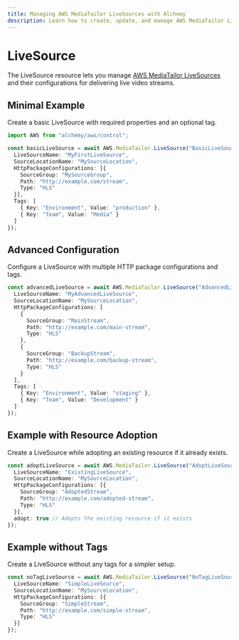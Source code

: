 ```yaml
---
title: Managing AWS MediaTailor LiveSources with Alchemy
description: Learn how to create, update, and manage AWS MediaTailor LiveSources using Alchemy Cloud Control.
---
```


# LiveSource

The LiveSource resource lets you manage [AWS MediaTailor LiveSources](https://docs.aws.amazon.com/mediatailor/latest/userguide/) and their configurations for delivering live video streams.

## Minimal Example

Create a basic LiveSource with required properties and an optional tag.

```ts
import AWS from "alchemy/aws/control";

const basicLiveSource = await AWS.MediaTailor.LiveSource("BasicLiveSource", {
  LiveSourceName: "MyFirstLiveSource",
  SourceLocationName: "MySourceLocation",
  HttpPackageConfigurations: [{
    SourceGroup: "MySourceGroup",
    Path: "http://example.com/stream",
    Type: "HLS"
  }],
  Tags: [
    { Key: "Environment", Value: "production" },
    { Key: "Team", Value: "Media" }
  ]
});
```

## Advanced Configuration

Configure a LiveSource with multiple HTTP package configurations and tags.

```ts
const advancedLiveSource = await AWS.MediaTailor.LiveSource("AdvancedLiveSource", {
  LiveSourceName: "MyAdvancedLiveSource",
  SourceLocationName: "MySourceLocation",
  HttpPackageConfigurations: [
    {
      SourceGroup: "MainStream",
      Path: "http://example.com/main-stream",
      Type: "HLS"
    },
    {
      SourceGroup: "BackupStream",
      Path: "http://example.com/backup-stream",
      Type: "HLS"
    }
  ],
  Tags: [
    { Key: "Environment", Value: "staging" },
    { Key: "Team", Value: "Development" }
  ]
});
```

## Example with Resource Adoption

Create a LiveSource while adopting an existing resource if it already exists.

```ts
const adoptLiveSource = await AWS.MediaTailor.LiveSource("AdoptLiveSource", {
  LiveSourceName: "ExistingLiveSource",
  SourceLocationName: "MySourceLocation",
  HttpPackageConfigurations: [{
    SourceGroup: "AdoptedStream",
    Path: "http://example.com/adopted-stream",
    Type: "HLS"
  }],
  adopt: true // Adopts the existing resource if it exists
});
```

## Example without Tags

Create a LiveSource without any tags for a simpler setup.

```ts
const noTagLiveSource = await AWS.MediaTailor.LiveSource("NoTagLiveSource", {
  LiveSourceName: "SimpleLiveSource",
  SourceLocationName: "MySourceLocation",
  HttpPackageConfigurations: [{
    SourceGroup: "SimpleStream",
    Path: "http://example.com/simple-stream",
    Type: "HLS"
  }]
});
```